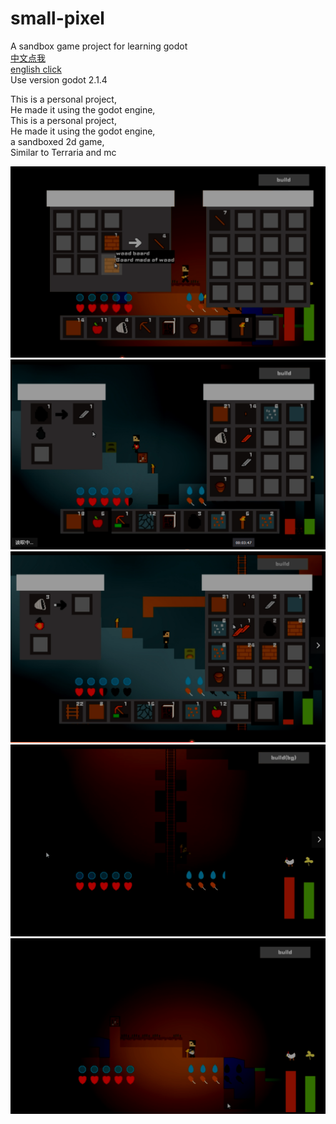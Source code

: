 # small-pixel  
A sandbox game project for learning godot  
[中文点我](/readme_zh.md)  
[english click](/readme.md)  
Use version   godot 2.1.4  

This is a personal project,  
He made it using the godot engine,  
This is a personal project,  
He made it using the godot engine,  
a sandboxed 2d game,  
Similar to Terraria and mc  

![alt](/img1.png)
![alt](/img2.png)
![alt](/img3.png)
![alt](/img4.png)
![alt](/img5.png)

